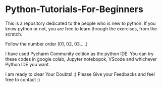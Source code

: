 # Python-Tutorials-For-Beginners
This is a repository dedicated to the people who is new to python. If you know python or not, you are free to learn through the exercises, from the scratch.

Follow the number order (01, 02, 03.....)

I have used Pycharm Community edition as the python IDE. You can try these codes in google colab, Jupyter notebopok, VScode and whichever Python IDE you want.

I am ready to clear Your Doubts! :)
Please Give your Feedbacks and feel free to contact :)
